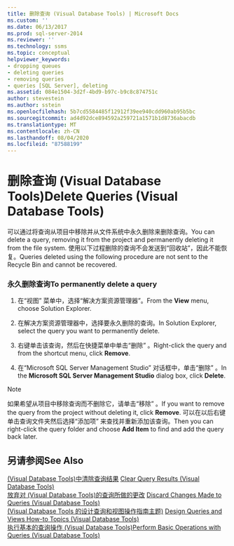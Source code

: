 ```yaml
---
title: 删除查询 (Visual Database Tools) | Microsoft Docs
ms.custom: ''
ms.date: 06/13/2017
ms.prod: sql-server-2014
ms.reviewer: ''
ms.technology: ssms
ms.topic: conceptual
helpviewer_keywords:
- dropping queues
- deleting queries
- removing queries
- queries [SQL Server], deleting
ms.assetid: 084e1504-3d2f-4bd9-b97c-b9c8c874751c
author: stevestein
ms.author: sstein
ms.openlocfilehash: 5b7cd5584485f12912f39ee940cdd960ab95b5bc
ms.sourcegitcommit: ad4d92dce894592a259721a1571b1d8736abacdb
ms.translationtype: MT
ms.contentlocale: zh-CN
ms.lasthandoff: 08/04/2020
ms.locfileid: "87588199"
---
```

# <a name="delete-queries-visual-database-tools"></a><span data-ttu-id="b61a3-102">删除查询 (Visual Database Tools)</span><span class="sxs-lookup"><span data-stu-id="b61a3-102">Delete Queries (Visual Database Tools)</span></span>
  <span data-ttu-id="b61a3-103">可以通过将查询从项目中移除并从文件系统中永久删除来删除查询。</span><span class="sxs-lookup"><span data-stu-id="b61a3-103">You can delete a query, removing it from the project and permanently deleting it from the file system.</span></span> <span data-ttu-id="b61a3-104">使用以下过程删除的查询不会发送到“回收站”，因此不能恢复。</span><span class="sxs-lookup"><span data-stu-id="b61a3-104">Queries deleted using the following procedure are not sent to the Recycle Bin and cannot be recovered.</span></span>  
  
### <a name="to-permanently-delete-a-query"></a><span data-ttu-id="b61a3-105">永久删除查询</span><span class="sxs-lookup"><span data-stu-id="b61a3-105">To permanently delete a query</span></span>  
  
1.  <span data-ttu-id="b61a3-106">在“视图”  菜单中，选择“解决方案资源管理器”。</span><span class="sxs-lookup"><span data-stu-id="b61a3-106">From the **View** menu, choose Solution Explorer.</span></span>  
  
2.  <span data-ttu-id="b61a3-107">在解决方案资源管理器中，选择要永久删除的查询。</span><span class="sxs-lookup"><span data-stu-id="b61a3-107">In Solution Explorer, select the query you want to permanently delete.</span></span>  
  
3.  <span data-ttu-id="b61a3-108">右键单击该查询，然后在快捷菜单中单击“删除”  。</span><span class="sxs-lookup"><span data-stu-id="b61a3-108">Right-click the query and from the shortcut menu, click **Remove**.</span></span>  
  
4.  <span data-ttu-id="b61a3-109">在“Microsoft SQL Server Management Studio”  对话框中，单击“删除”  。</span><span class="sxs-lookup"><span data-stu-id="b61a3-109">In the **Microsoft SQL Server Management Studio** dialog box, click **Delete**.</span></span>  
  
> [!NOTE]  
>  <span data-ttu-id="b61a3-110">如果希望从项目中移除查询而不删除它，请单击“移除”  。</span><span class="sxs-lookup"><span data-stu-id="b61a3-110">If you want to remove the query from the project without deleting it, click **Remove**.</span></span> <span data-ttu-id="b61a3-111">可以在以后右键单击查询文件夹然后选择“添加项”  来查找并重新添加该查询。</span><span class="sxs-lookup"><span data-stu-id="b61a3-111">Then you can right-click the query folder and choose **Add Item** to find and add the query back later.</span></span>  
  
## <a name="see-also"></a><span data-ttu-id="b61a3-112">另请参阅</span><span class="sxs-lookup"><span data-stu-id="b61a3-112">See Also</span></span>  
 <span data-ttu-id="b61a3-113">[&#40;Visual Database Tools&#41;中清除查询结果](visual-database-tools.md) </span><span class="sxs-lookup"><span data-stu-id="b61a3-113">[Clear Query Results &#40;Visual Database Tools&#41;](visual-database-tools.md) </span></span>  
 <span data-ttu-id="b61a3-114">[放弃对 &#40;Visual Database Tools&#41;的查询所做的更改](discard-changes-made-to-queries-visual-database-tools.md) </span><span class="sxs-lookup"><span data-stu-id="b61a3-114">[Discard Changes Made to Queries &#40;Visual Database Tools&#41;](discard-changes-made-to-queries-visual-database-tools.md) </span></span>  
 <span data-ttu-id="b61a3-115">[&#40;Visual Database Tools 的设计查询和视图操作指南主题&#41;](design-queries-and-views-how-to-topics-visual-database-tools.md) </span><span class="sxs-lookup"><span data-stu-id="b61a3-115">[Design Queries and Views How-to Topics &#40;Visual Database Tools&#41;](design-queries-and-views-how-to-topics-visual-database-tools.md) </span></span>  
 [<span data-ttu-id="b61a3-116">执行基本的查询操作 (Visual Database Tools)</span><span class="sxs-lookup"><span data-stu-id="b61a3-116">Perform Basic Operations with Queries &#40;Visual Database Tools&#41;</span></span>](perform-basic-operations-with-queries-visual-database-tools.md)  
  
  
